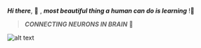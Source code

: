 ***Hi there***, :dart:	, ***most beautiful thing a human can do is learning*** !:green_heart:	

>***CONNECTING NEURONS IN BRAIN*** :brain:	

![alt text](http://www.kurzweilai.net/images/brain-network.png)
